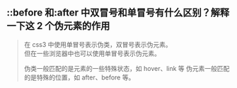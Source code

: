 ## ::before 和:after 中双冒号和单冒号有什么区别？解释一下这 2 个伪元素的作用

> 在 css3 中使用单冒号表示伪类，双冒号表示伪元素。    
> 但在一些浏览器中也可以使用单冒号表示伪元素。    
>    
> 伪类一般匹配的是元素的一些特殊状态，如 hover、link 等
> 伪元素一般匹配的是特殊的位置，如 after、before 等。